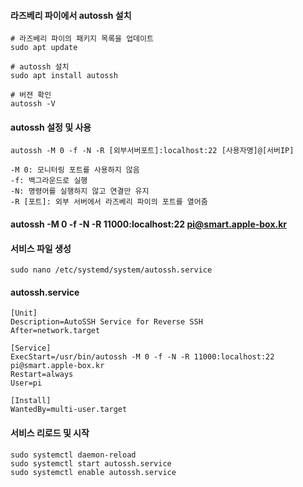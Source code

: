#### 라즈베리 파이에서 autossh 설치

```
# 라즈베리 파이의 패키지 목록을 업데이트
sudo apt update

# autossh 설치
sudo apt install autossh

# 버젼 확인
autossh -V
```

#### autossh 설정 및 사용

```
autossh -M 0 -f -N -R [외부서버포트]:localhost:22 [사용자명]@[서버IP]

-M 0: 모니터링 포트를 사용하지 않음
-f: 백그라운드로 실행
-N: 명령어를 실행하지 않고 연결만 유지
-R [포트]: 외부 서버에서 라즈베리 파이의 포트를 열어줌
```

#### autossh -M 0 -f -N -R 11000:localhost:22 pi@smart.apple-box.kr


#### 서비스 파일 생성
```
sudo nano /etc/systemd/system/autossh.service
```

#### autossh.service
```
[Unit]
Description=AutoSSH Service for Reverse SSH
After=network.target

[Service]
ExecStart=/usr/bin/autossh -M 0 -f -N -R 11000:localhost:22 pi@smart.apple-box.kr
Restart=always
User=pi

[Install]
WantedBy=multi-user.target
```

#### 서비스 리로드 및 시작
```
sudo systemctl daemon-reload
sudo systemctl start autossh.service
sudo systemctl enable autossh.service
```

